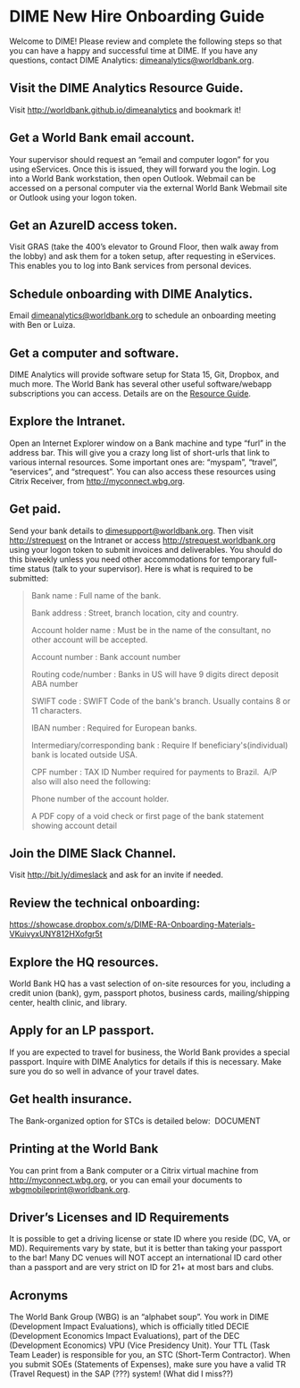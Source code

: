 # DIME New Hire Onboarding Guide

Welcome to DIME! Please review and complete the following steps so that you can have a happy and successful time at DIME. If you have any questions, contact DIME Analytics: [dimeanalytics@worldbank.org](mailto:dimeanalytics@worldbank.org).

## Visit the DIME Analytics Resource Guide.

​​Visit <http://worldbank.github.io/dimeanalytics> and bookmark it!

## Get a World Bank email account.

​​Your supervisor should request an “email and computer logon” for you using eServices. Once this is issued, they will forward you the login. Log into a World Bank workstation, then open Outlook. Webmail can be accessed on a personal computer via the external World Bank Webmail site or Outlook using your logon token.

## Get an AzureID access token.

​​Visit GRAS (take the 400’s elevator to Ground Floor, then walk away from the lobby) and ask them for a token setup, after requesting in eServices. This enables you to log into Bank services from personal devices.

## Schedule onboarding with DIME Analytics.

​​Email [dimeanalytics@worldbank.org](mailto:dimeanalytics@worldbank.org) to schedule an onboarding meeting with Ben or Luiza.

## Get a computer and software.

​​DIME Analytics will provide software setup for Stata 15, Git, Dropbox, and much more. The World Bank has several other useful software/webapp subscriptions you can access. Details are on the [Resource Guide](http://worldbank.github.io/dimeanalytics).

## Explore the Intranet.

​​Open an Internet Explorer window on a Bank machine and type “furl” in the address bar. This will give you a crazy long list of short-urls that link to various internal resources. Some important ones are: “myspam”, “travel”, “eservices”, and “strequest”. You can also access these resources using Citrix Receiver, from <http://myconnect.wbg.org>.

## Get paid.

​​Send your bank details to [dimesupport@worldbank.org](mailto:dimesupport@worldbank.org). Then visit <http://strequest> on the Intranet or access <http://strequest.worldbank.org> using your logon token to submit invoices and deliverables. You should do this biweekly unless you need other accommodations for temporary full-time status (talk to your supervisor). Here is what is required to be submitted:
​
> Bank name : Full name of the bank.​
>
> Bank address : Street, branch location, city and country.
>
> Account holder name : Must be in the name of the consultant, no other account will be accepted.
>
> Account number : Bank account number
>
> Routing code/number : Banks in US will have 9 digits direct deposit ABA number
>
> SWIFT code : SWIFT Code of the bank's branch. Usually contains 8 or 11 characters.
>
> IBAN number : Required for European banks.
>
> Intermediary/corresponding bank : Require If beneficiary's(individual) bank is located outside USA.
>
> CPF number : TAX ID Number required for payments to Brazil.
>​​
> ​​A/P also will also need the following:
>
> ​​Phone number of the account holder.
>
> ​A PDF copy of a void check or first page of the bank statement showing account detail

## Join the DIME Slack Channel.
​​Visit <http://bit.ly/dimeslack> and ask for an invite if needed.

## Review the technical onboarding:
<https://showcase.dropbox.com/s/DIME-RA-Onboarding-Materials-VKuivyxUNY812HXofgr5t>

## Explore the HQ resources.
​​World Bank HQ has a vast selection of on-site resources for you, including a credit union (bank), gym, passport photos, business cards, mailing/shipping center, health clinic, and library.

## Apply for an LP passport.
​​If you are expected to travel for business, the World Bank provides a special passport. Inquire with DIME Analytics for details if this is necessary. Make sure you do so well in advance of your travel dates.

## Get health insurance.
​​The Bank-organized option for STCs is detailed below:
​​
DOCUMENT

## Printing at the World Bank
​​You can print from a Bank computer or a Citrix virtual machine from <http://myconnect.wbg.org>, or you can email your documents to wbgmobileprint@worldbank.org.

## Driver’s Licenses and ID Requirements
​​It is possible to get a driving license or state ID where you reside (DC, VA, or MD). Requirements vary by state, but it is better than taking your passport to the bar! Many DC venues will NOT accept an international ID card other than a passport and are very strict on ID for 21+ at most bars and clubs.

## Acronyms
​​The World Bank Group (WBG) is an “alphabet soup”. You work in DIME (Development Impact Evaluations), which is officially titled DECIE (Development Economics Impact Evaluations), part of the DEC (Development Economics) VPU (Vice Presidency Unit). Your TTL (Task Team Leader) is responsible for you, an STC (Short-Term Contractor). When you submit SOEs (Statements of Expenses), make sure you have a valid TR (Travel Request) in the SAP (???) system!
​​(What did I miss??)
